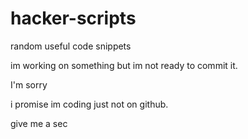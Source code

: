 # hacker-scripts
random useful code snippets

im working on something but im not ready to commit it.


I'm sorry


i promise im coding just not on github.

give me a sec
